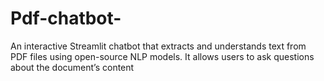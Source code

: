 # Pdf-chatbot-
An interactive Streamlit chatbot that extracts and understands text from PDF files using open-source NLP models. It allows users to ask questions about the document’s content 

